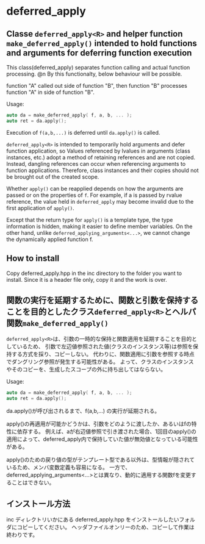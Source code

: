 # deferred_apply
## Classe `deferred_apply<R>` and helper function `make_deferred_apply()` intended to hold functions and arguments for deferring function execution

This class(deferred_apply) separates function calling and actual function processing. @n 
By this functionalty, below behaviour will be possible.

function "A" called out side of function "B", then function "B" processes function "A" in side of function "B".

Usage:
```cpp
auto da = make_deferred_apply( f, a, b, ... );
auto ret = da.apply();
```

Execution of `f(a,b,...)` is deferred until `da.apply()` is called.

`deferred_apply<R>` is intended to temporarily hold arguments and defer function application, so
Values referenced by lvalues in arguments (class instances, etc.) adopt a method of retaining references and are not copied.
Instead, dangling references can occur when referencing arguments to function applications.
Therefore, class instances and their copies should not be brought out of the created scope.

Whether `apply()` can be reapplied depends on how the arguments are passed or on the properties of `f`.
For example, if a is passed by rvalue reference, the value held in `deferred_apply` may become invalid due to the first application of `apply()`.

Except that the return type for `apply()` is a template type, the type information is hidden, making it easier to define member variables.
On the other hand, unlike `deferred_applying_arguments<...>`, we cannot change the dynamically applied function f.

## How to install

Copy deferred_apply.hpp in the inc directory to the folder you want to install.
Since it is a header file only, copy it and the work is over.

## 関数の実行を延期するために、関数と引数を保持することを目的としたクラス`deferred_apply<R>`とヘルパ関数`make_deferred_apply()`

`deferred_apply<R>`は、引数の一時的な保持と関数適用を延期することを目的としているため、
引数で左辺値参照された値(クラスのインスタンス等)は参照を保持する方式を採り、コピーしない。
代わりに、関数適用に引数を参照する時点でダングリング参照が発生する可能性がある。
よって、クラスのインスタンスやそのコピーを、生成したスコープの外に持ち出してはならない。

Usage:
```cpp
auto da = make_deferred_apply( f, a, b, ... );
auto ret = da.apply();
```

da.apply()が呼び出されるまで、f(a,b,...) の実行が延期される。

apply()の再適用が可能かどうかは、引数をどのように渡したか、あるいはfの特性に依存する。
例えば、aが右辺値参照で引き渡された場合、1回目のapply()の適用によって、deferred_apply内で保持していた値が無効値となっている可能性がある。

apply()のための戻り値の型がテンプレート型である以外は、型情報が隠されているため、メンバ変数定義も容易になる。
一方で、deferred_applying_arguments<...>とは異なり、動的に適用する関数fを変更することはできない。

## インストール方法

inc ディレクトリいかにある deferred_apply.hpp をインストールしたいフォルダにコピーしてください。
ヘッダファイルオンリーのため、コピーして作業は終わりです。
